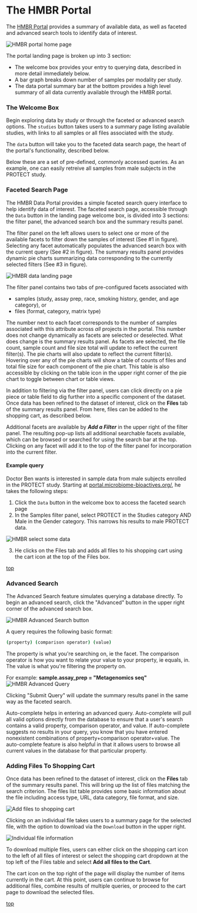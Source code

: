 <a name="top"></a>

# The HMBR Portal

The [HMBR Portal](https://portal.microbiome-bioactives.org/) provides a summary of available data, as well as faceted and advanced search tools to identify data of interest. 

![HMBR portal home page](images/hmbr_data_portal/hmbr-main-landing-page.png)

The portal landing page is broken up into 3 section:
 * The welcome box provides your entry to querying data, described in more detail immediately below.
 * A bar graph breaks down number of samples per modality per study.
 * The data portal summary bar at the bottom provides a high level summary of all data currently available through the HMBR portal.
 
### The Welcome Box

Begin exploring data by study or through the faceted or advanced search options. The `studies` button takes users to a summary page listing available studies, with links to all samples or all files associated with the study.

The `data` button will take you to the faceted data search page, the heart of the portal's functionality, described below.

Below these are a set of pre-defined, commonly accessed queries. As an example, one can easily retreive all samples from male subjects in the PROTECT study.


### Faceted Search Page

The HMBR Data Portal provides a simple faceted search query interface to help identify data of interest. The faceted search page, accessible through the `Data` button in the landing page welcome box, is divided into 3 sections: the filter panel, the advanced search box and the summary results panel. 

The filter panel on the left allows users to select one or more of the available facets to filter down the samples of interest (See #1 in figure). Selecting any facet automatically populates the advanced search box with the current query (See #2 in figure). The summary results panel provides dynamic pie charts summarizing data corresponding to the currently selected filters (See #3 in figure).

![HMBR data landing page](images/hmbr_data_portal/hmbr-data-landing-page.png)

The filter panel contains two tabs of pre-configured facets associated with 
* samples (study, assay prep, race, smoking history, gender, and age category), or 
* files (format, category, matrix type) 

The number next to each facet corresponds to the number of samples associated with this attribute across *all* projects in the portal. This number does not change dynamically as facets are selected or deselected. What does change is the summary results panel. As facets are selected, the file count, sample count and file size total will update to reflect the current filter(s). The pie charts will also update to reflect the current filter(s). Hovering over any of the pie charts will show a table of counts of files and total file size for each component of the pie chart. This table is also accessible by clicking on the table icon in the upper right corner of the pie chart to toggle between chart or table views.  

In addition to filtering via the filter panel, users can click directly on a pie piece or table field to dig further into a specific component of the dataset. Once data has been refined to the dataset of interest, click on the **Files** tab of the summary results panel. From here, files can be added to the shopping cart, as described below. 

Additional facets are available by ***Add a Filter*** in the upper right of the filter panel. The resulting pop-up lists all additional searchable facets available, which can be browsed or searched for using the search bar at the top. Clicking on any facet will add it to the top of the filter panel for incorporation into the current filter.

#### Example query
Doctor Ben wants is interested in sample data from male subjects enrolled in the PROTECT study. Starting at [portal.microbiome-bioactives.org/](https://portal.microbiome-bioactives.org/), he takes the following steps:
1) Click the `Data` button in the welcome box to access the faceted search page
2) In the Samples filter panel, select PROTECT in the Studies category AND Male in the Gender category. This narrows his results to male PROTECT data.

![HMBR select some data](images/hmbr_data_portal/hmbr-data-select-study.png)

3) He clicks on the Files tab and adds all files to his shopping cart using the cart icon at the top of the Files box.

[top](#top)

### Advanced Search 

The Advanced Search feature simulates querying a database directly. To begin an advanced search, click the "Advanced" button in the upper right corner of the advanced search box. 

![HMBR Advanced Search button](images/hmbr_data_portal/advanced-search.png)

A query requires the following basic format:

```bash
(property) (comparison operator) (value)
```

The property is what you're searching on, ie the facet. The comparison operator is how you want to relate your value to your property, ie equals, in. The value is what you're filtering the property on.

For example:
**sample.assay_prep = "Metagenomics seq"** 
![HMBR Advanced Query](images/hmbr_data_portal/advanced-query.png)


Clicking "Submit Query" will update the summary results panel in the same way as the faceted search. 

Auto-complete helps in entering an advanced query. Auto-complete will pull all valid options directly from the database to ensure that a user's search contains a valid property, comparison operator, and value. If auto-complete suggests no results in your query, you know that you have entered nonexistent combinations of property+comparison operator+value. The auto-complete feature is also helpful in that it allows users to browse all current values in the database for that particular property.

### Adding Files To Shopping Cart <a name="add-to-shopping-cart"></a>
Once data has been refined to the dataset of interest, click on the **Files** tab of the summary results panel. This will bring up the list of files matching the search criterion. The files list table provides some basic information about the file including access type, URL, data category, file format, and size.

![Add files to shopping cart](images/hmbr_data_portal/hmbr-add-to-shopping-cart.png)

Clicking on an individual file takes users to a summary page for the selected file, with the option to download via the `Download` button in the upper right. 

![Individual file information](images/hmbr_data_portal/hmbr-file-list-item-details.png)

To download multiple files, users can either click on the shopping cart icon to the left of all files of interest or select the shopping cart dropdown at the top left of the Files table and select **Add all files to the Cart**.  

The cart icon on the top right of the page will display the number of items currently in the cart. At this point, users can continue to browse for additional files, combine results of multiple queries, or proceed to the cart page to download the selected files.

[top](#top)